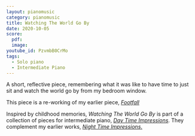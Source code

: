 ```yaml
---
layout: pianomusic
category: pianomusic
title: Watching The World Go By
date: 2020-10-05
score:
  pdf: 
  image: 
youtube_id: PzvmbB0CrMo
tags:
  - Solo piano
  - Intermediate Piano
---
```

A short, reflective piece, remembering what it was like to have time to just sit and watch the world go by from my bedroom window.

This piece is a re-working of my earlier piece, [*Footfall*](https://www.bakertunes.com/pianomusic/footfall/)

Inspired by childhood memories, *Watching The World Go By* is part of a collection of pieces for intermediate piano, [*Day Time Impressions*](https://www.bakertunes.com/pianomusic/day-time-impressions/). They complement my earlier works, [*Night Time Impressions*.](https://www.bakertunes.com/pianomusic/night-time-impressions/)

